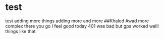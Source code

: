 # test
test
adding more things
adding more and more
##Khaled Awad
more complex there you go
I feel good today 
401 was bad but gps worked well!
things like that

